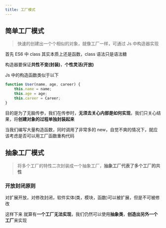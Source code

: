 ```yaml
---
title: 工厂模式
---
```


## 简单工厂模式

> 快速的创建出一个个相似的对象，就像工厂一样，可通过 Js 中构造器实现

首先 ES6 中 class 其实本质上还是函数，class 语法只是语法糖

构造器要保证**共性不变(封装)**，**个性灵活(开放)**

Js 中的构造函数类似于以下

```js
function User(name, age, career) {
	this.name = name;
	this.age = age;
	this.career = Career;
}
```

目的是为了无脑传参，我们在传参时，**无须去关心内部是如何实现**，我们只关心结果，将**创建对象的过程单独封装起来**

当我们编写大量构造函数，同时调用了非常多的 new，自觉不爽的情况下，就应该考虑是否可以用工厂函数重构代码

## 抽象工厂模式

> 将多个工厂的特性二次封装成一个抽象工厂，**抽象工厂代表了多个工厂的共性**

### 开放封闭原则

对扩展开放，对修改封闭，软件实体(类，模块，函数)可以被扩展，但是不可被修改

这样下来 就算有**一个工厂无法实现**，我们仍然可以使用**抽象类**，**创造出另外一个工厂**来实现
